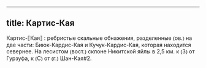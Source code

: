
---
title: Картис-Кая
---
Картис-⟦Кая⟧
: ребристые скальные обнажения, разделенные ⦅ов.⦆ на две части: Биюк-Кардис-Кая и Кучук-Кардис-Кая, которая находится севернее. На лесистом ⦅вост.⦆ склоне Никитской яйлы в 2,5 км. к ⦅З⦆ от Гурзуфа, к ⦅С⦆ от ⦅г.⦆ Шан-Кая#2.
